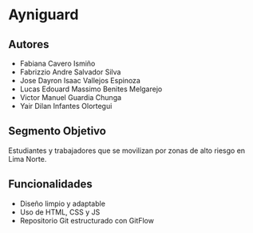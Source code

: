 # Ayniguard 

## Autores
- Fabiana Cavero Ismiño
- Fabrizzio Andre Salvador Silva
- Jose Dayron Isaac Vallejos Espinoza
- Lucas Edouard Massimo Benites Melgarejo
- Victor Manuel Guardia Chunga
- Yair Dilan Infantes Olortegui

## Segmento Objetivo
Estudiantes y trabajadores que se movilizan por zonas de alto riesgo en Lima Norte.

## Funcionalidades
- Diseño limpio y adaptable
- Uso de HTML, CSS y JS
- Repositorio Git estructurado con GitFlow
